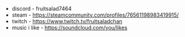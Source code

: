 
- discord - fruitsalad7464
- steam - https://steamcommunity.com/profiles/76561198983419915/
- twitch - https://www.twitch.tv/fruitsaladchan
- music i like - https://soundcloud.com/you/likes
<!--
**fruitsaladchan/fruitsaladchan** is a ✨ _special_ ✨ repository because its `README.md` (this file) appears on your GitHub profile.

![rei running in minecraft](https://github.com/fruitsaladchan/fruitsaladchan/assets/124645742/e1e758e5-611d-4435-967c-a60ac33bc1fc)

